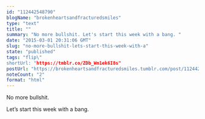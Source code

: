 ```yaml
---
id: "112442548790"
blogName: "brokenheartsandfracturedsmiles"
type: "text"
title: ""
summary: "No more bullshit. Let's start this week with a bang. "
date: "2015-03-01 20:31:06 GMT"
slug: "no-more-bullshit-lets-start-this-week-with-a"
state: "published"
tags: "flip\"
shortUrl: "https://tmblr.co/ZDb_Wm1ek6I8s"
postUrl: "https://brokenheartsandfracturedsmiles.tumblr.com/post/112442548790/no-more-bullshit-lets-start-this-week-with-a"
noteCount: "2"
format: "html"
---
```


No more bullshit.

Let’s start this week with a bang.
